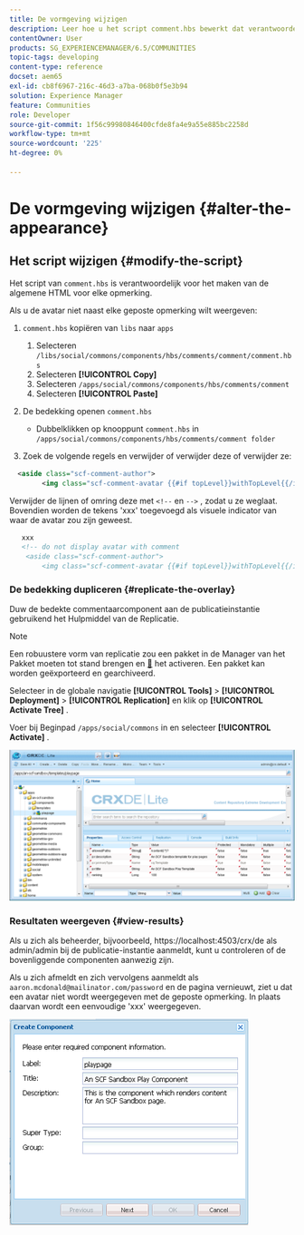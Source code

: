 ```yaml
---
title: De vormgeving wijzigen
description: Leer hoe u het script comment.hbs bewerkt dat verantwoordelijk is voor het maken van de algemene HTML voor elke opmerking in Adobe Experience Manager Communities.
contentOwner: User
products: SG_EXPERIENCEMANAGER/6.5/COMMUNITIES
topic-tags: developing
content-type: reference
docset: aem65
exl-id: cb8f6967-216c-46d3-a7ba-068b0f5e3b94
solution: Experience Manager
feature: Communities
role: Developer
source-git-commit: 1f56c99980846400cfde8fa4e9a55e885bc2258d
workflow-type: tm+mt
source-wordcount: '225'
ht-degree: 0%

---
```


# De vormgeving wijzigen {#alter-the-appearance}

## Het script wijzigen {#modify-the-script}

Het script van `comment.hbs` is verantwoordelijk voor het maken van de algemene HTML voor elke opmerking.

Als u de avatar niet naast elke geposte opmerking wilt weergeven:

1. `comment.hbs` kopiëren van `libs` naar `apps`

   1. Selecteren `/libs/social/commons/components/hbs/comments/comment/comment.hbs`
   1. Selecteren **[!UICONTROL Copy]**
   1. Selecteren `/apps/social/commons/components/hbs/comments/comment`
   1. Selecteren **[!UICONTROL Paste]**

1. De bedekking openen `comment.hbs`

   * Dubbelklikken op knooppunt `comment.hbs` in `/apps/social/commons/components/hbs/comments/comment folder`

1. Zoek de volgende regels en verwijder of verwijder deze of verwijder ze:

```xml
  <aside class="scf-comment-author">
        <img class="scf-comment-avatar {{#if topLevel}}withTopLevel{{/if}}" src="{{author.avatarUrl}}"></img>
```

Verwijder de lijnen of omring deze met `<!--` en `-->` , zodat u ze weglaat. Bovendien worden de tekens &#39;xxx&#39; toegevoegd als visuele indicator van waar de avatar zou zijn geweest.

```xml
   xxx
   <!-- do not display avatar with comment
    <aside class="scf-comment-author">
        <img class="scf-comment-avatar {{#if topLevel}}withTopLevel{{/if}}" src="{{author.avatarUrl}}"></img>
```

### De bedekking dupliceren {#replicate-the-overlay}

Duw de bedekte commentaarcomponent aan de publicatieinstantie gebruikend het Hulpmiddel van de Replicatie.

>[!NOTE]
>
>Een robuustere vorm van replicatie zou een pakket in de Manager van het Pakket moeten tot stand brengen en [&#128279;](/help/sites-administering/package-manager.md#replicating-packages) het activeren. Een pakket kan worden geëxporteerd en gearchiveerd.

Selecteer in de globale navigatie **[!UICONTROL Tools]** > **[!UICONTROL Deployment]** > **[!UICONTROL Replication]** en klik op **[!UICONTROL Activate Tree]** .

Voer bij Beginpad `/apps/social/commons` in en selecteer **[!UICONTROL Activate]** .

![ verifieer-inhoud-malplaatje ](assets/verify-content-template.png)

### Resultaten weergeven {#view-results}

Als u zich als beheerder, bijvoorbeeld, https://localhost:4503/crx/de als admin/admin bij de publicatie-instantie aanmeldt, kunt u controleren of de bovenliggende componenten aanwezig zijn.

Als u zich afmeldt en zich vervolgens aanmeldt als `aaron.mcdonald@mailinator.com/password` en de pagina vernieuwt, ziet u dat een avatar niet wordt weergegeven met de geposte opmerking. In plaats daarvan wordt een eenvoudige &#39;xxx&#39; weergegeven.

![ creeer-malplaatje-component ](assets/create-template-component.png)
